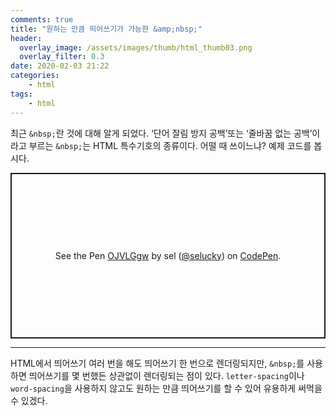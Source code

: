 ```yaml
---
comments: true
title: "원하는 만큼 띄어쓰기가 가능한 &amp;nbsp;"
header:
  overlay_image: /assets/images/thumb/html_thumb03.png
  overlay_filter: 0.3
date: 2020-02-03 21:22
categories:
    - html
tags:
    - html
---
```

최근 <code>&amp;nbsp;</code>란 것에 대해 알게 되었다. &lsquo;단어 잘림 방지 공백&rsquo;또는 &lsquo;줄바꿈 없는 공백&rsquo;이라고 부르는 <code>&amp;nbsp;</code>는 HTML 특수기호의 종류이다. 어떨 때 쓰이느냐? 예제 코드를 봅시다.

<p class="codepen" data-height="265" data-theme-id="default" data-default-tab="html,result" data-user="selucky" data-slug-hash="OJVLGgw" style="height: 265px; box-sizing: border-box; display: flex; align-items: center; justify-content: center; border: 2px solid; margin: 1em 0; padding: 1em;" data-pen-title="OJVLGgw">
  <span>See the Pen <a href="https://codepen.io/selucky/pen/OJVLGgw">
  OJVLGgw</a> by sel (<a href="https://codepen.io/selucky">@selucky</a>)
  on <a href="https://codepen.io">CodePen</a>.</span>
</p>
<script async src="https://static.codepen.io/assets/embed/ei.js"></script>

<hr>

HTML에서 띄어쓰기 여러 번을 해도 띄어쓰기 한 번으로 렌더링되지만, <code>&amp;nbsp;</code>를 사용하면 띄어쓰기를 몇 번했든 상관없이 렌더링되는 점이 있다. <code>letter-spacing</code>이나 <code>word-spacing</code>을 사용하지 않고도 원하는 만큼 띄어쓰기를 할 수 있어 유용하게 써먹을 수 있겠다.